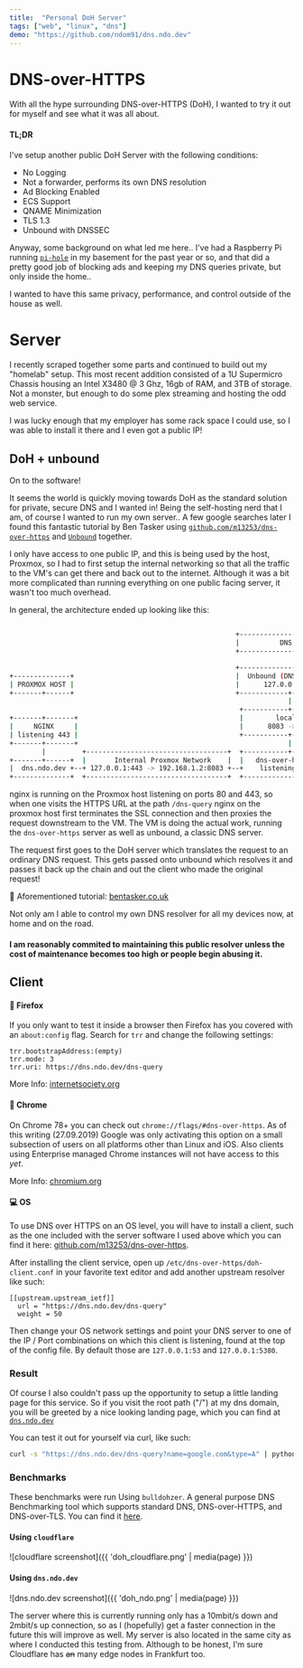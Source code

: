```yaml
---
title:  "Personal DoH Server"
tags: ["web", "linux", "dns"]
demo: "https://github.com/ndom91/dns.ndo.dev"
---
```


# DNS-over-HTTPS

With all the hype surrounding DNS-over-HTTPS (DoH), I wanted to try it out for myself and see what it was all about. 

#### TL;DR 

I've setup another public DoH Server with the following conditions:

- No Logging
- Not a forwarder, performs its own DNS resolution
- Ad Blocking Enabled
- ECS Support
- QNAME Minimization
- TLS 1.3
- Unbound with DNSSEC

Anyway, some background on what led me here.. I've had a Raspberry Pi running [`pi-hole`](https://pi-hole.net) in my basement for the past year or so, and that did a pretty good job of blocking ads and keeping my DNS queries private, but only inside the home.. 

I wanted to have this same privacy, performance, and control outside of the house as well. 

# Server

I recently scraped together some parts and continued to build out my "homelab" setup. This most recent addition consisted of a 1U Supermicro Chassis housing an Intel X3480 @ 3 Ghz, 16gb of RAM, and 3TB of storage. Not a monster, but enough to do some plex streaming and hosting the odd web service. 

I was lucky enough that my employer has some rack space I could use, so I was able to install it there and I even got a public IP!

## DoH + unbound

On to the software!

It seems the world is quickly moving towards DoH as the standard solution for private, secure DNS and I wanted in! Being the self-hosting nerd that I am, of course I wanted to run my own server.. A few google searches later I found this fantastic tutorial by Ben Tasker using [`github.com/m13253/dns-over-https`](https://github.com/m13253/dns-over-https) and [`Unbound`](https://nlnetlabs.nl/projects/unbound/about/) together. 

I only have access to one public IP, and this is being used by the host, Proxmox, so I had to first setup the internal networking so that all the traffic to the VM's can get there and back out to the internet. Although it was a bit more complicated than running everything on one public facing server, it wasn't too much overhead.

In general, the architecture ended up looking like this: 

```bash

                                                        +-------------------------+
                                                        |          DNS VM         |
                                                        +-------------------------+

                                                        +-------------------------+
+--------------+                                        |  Unbound (DNS Resolver) |
| PROXMOX HOST |                                        |      127.0.0.1:5083     |
+-------+------+                                        +------------+------------+
                                                                     |
                                                         +-----------+------------+
+-------+-------+                                        |        localhost       |
|     NGINX     |                                        |      8083 -> 5083      |
| listening 443 |                                        +-----------+------------+
+-------+-------+                                                    |
        |         +-----------------------------------+  +-----------+--------------+
+-------+------+  |       Internal Proxmox Network    |  |   dns-over-https server  |
|  dns.ndo.dev +--+ 127.0.0.1:443 -> 192.168.1.2:8083 +--+    listening on 8083     |
+--------------+  +-----------------------------------+  +--------------------------+
```

nginx is running on the Proxmox host listening on ports 80 and 443, so when one visits the HTTPS URL at the path `/dns-query` nginx on the proxmox host first terminates the SSL connection and then proxies the request downstream to the VM. The VM is doing the actual work, running the `dns-over-https` server as well as unbound, a classic DNS server.

The request first goes to the DoH server which translates the request to an ordinary DNS request. This gets passed onto unbound which resolves it and passes it back up the chain and out the client who made the original request!

🙏 Aforementioned tutorial: [bentasker.co.uk](https://www.bentasker.co.uk/documentation/linux/407-building-and-running-your-own-dns-over-https-server)

Not only am I able to control my own DNS resolver for all my devices now, at home and on the road. 

#### I am reasonably commited to maintaining this public resolver unless the cost of maintenance becomes too high or people begin abusing it. 

## Client

#### 🦊 Firefox

If you only want to test it inside a browser then Firefox has you covered with an `about:config` flag. Search for `trr` and change the following settings:

```
trr.bootstrapAddress:(empty)
trr.mode: 3
trr.uri: https://dns.ndo.dev/dns-query
```

More Info: [internetsociety.org](https://www.internetsociety.org/blog/2018/12/dns-privacy-support-in-mozilla-firefox/)

#### 💾 Chrome

On Chrome 78+ you can check out `chrome://flags/#dns-over-https`. As of this writing (27.09.2019) Google was only activating this option on a small subsection of users on all platforms other than Linux and iOS. Also clients using Enterprise managed Chrome instances will not have access to this _yet_. 

More Info: [chromium.org](https://www.chromium.org/developers/dns-over-https)

#### 💻 OS

To use DNS over HTTPS on an OS level, you will have to install a client, such as the one included with the server software I used above which you can find it here: [github.com/m13253/dns-over-https](https://github.com/m13253/dns-over-https). 

After installing the client service, open up `/etc/dns-over-https/doh-client.conf` in your favorite text editor and add another upstream resolver like such: 

```
[[upstream.upstream_ietf]]
  url = "https://dns.ndo.dev/dns-query"
  weight = 50
```

Then change your OS network settings and point your DNS server to one of the IP / Port combinations on which this client is listening, found at the top of the config file. By default those are `127.0.0.1:53` and `127.0.0.1:5380`.


### Result

Of course I also couldn't pass up the opportunity to setup a little landing page for this service. So if you visit the root path ("/") at my dns domain, you will be greeted by a nice looking landing page, which you can find at [`dns.ndo.dev`](https://dns.ndo.dev)

You can test it out for yourself via curl, like such: 

```bash
curl -s "https://dns.ndo.dev/dns-query?name=google.com&type=A" | python -m json.tool
```

### Benchmarks

These benchmarks were run Using `bulldohzer`. A general purpose DNS Benchmarking tool which supports standard DNS, DNS-over-HTTPS, and DNS-over-TLS. You can find it [here](https://github.com/commonshost/bulldohzer).

#### Using `cloudflare` 

![cloudflare screenshot]({{ 'doh_cloudflare.png' | media(page) }})

#### Using `dns.ndo.dev`

![dns.ndo.dev screenshot]({{ 'doh_ndo.png' | media(page) }})

The server where this is currently running only has a 10mbit/s down and 2mbit/s up connection, so as I (hopefully) get a faster connection in the future this will  improve as well. My server is also located in the same city as where I conducted this testing from. Although to be honest, I'm sure Cloudflare has ~~an~~ many edge nodes in Frankfurt too. 

